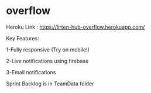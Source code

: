 # overflow
Heroku Link : https://lirten-hub-overflow.herokuapp.com/

Key Features:

1-Fully responsive (Try on mobile!)

2-Live notifications using firebase

3-Email notifications


 Sprint Backlog is in TeamData folder
